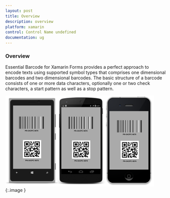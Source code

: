 ```yaml
---
layout: post
title: Overview
description: overview
platform: xamarin
control: Control Name undefined
documentation: ug
---
```


### Overview

Essential Barcode for Xamarin Forms provides a perfect approach to encode texts using supported symbol types that comprises one dimensional barcodes and two dimensional barcodes. The basic structure of a barcode consists of one or more data characters, optionally one or two check characters, a start pattern as well as a stop pattern.

![C:/Users/paulinebosco/Desktop/Edited/XOverview.png](Overview_images/Overview_img1.png)
{:.image }


